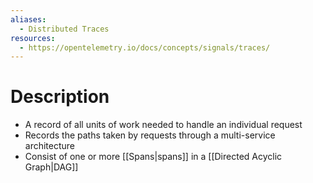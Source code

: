 ```yaml
---
aliases:
  - Distributed Traces
resources:
  - https://opentelemetry.io/docs/concepts/signals/traces/
---
```

# Description
- A record of all units of work needed to handle an individual request
- Records the paths taken by requests through a multi-service architecture
- Consist of one or more [[Spans|spans]] in a [[Directed Acyclic Graph|DAG]]